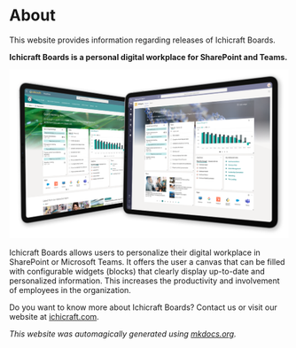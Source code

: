 # About

This website provides information regarding releases of Ichicraft Boards.

**Ichicraft Boards is a personal digital workplace for SharePoint and Teams.**

![Ichicraft Boards](images/impression.png)

Ichicraft Boards allows users to personalize their digital workplace in SharePoint or Microsoft Teams. It offers the user a canvas that can be filled with configurable widgets (blocks) that clearly display up-to-date and personalized information. This increases the productivity and involvement of employees in the organization.

Do you want to know more about Ichicraft Boards? Contact us or visit our website at [ichicraft.com](https://ichicraft.com).

*This website was automagically generated using [mkdocs.org](https://www.mkdocs.org).*
